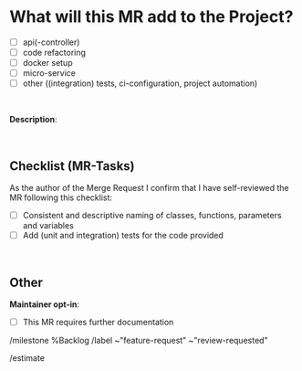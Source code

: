 
# What will this MR add to the Project?

<!--
Shortly describe what change the MR will provide to the project.

Select the category the best fits for you, delete the others.
-->

- [ ] api(-controller)
- [ ] code refactoring
- [ ] docker setup
- [ ] micro-service
- [ ] other ((integration) tests, ci-configuration, project automation)

<br>

**Description**:

<br>

## Checklist (MR-Tasks)

<!--
Mark the tasks that you have finished to make the progress of the MR transparent for everyone.
-->

As the author of the Merge Request I confirm that I have self-reviewed the MR following this checklist:

- [ ] Consistent and descriptive naming of classes, functions, parameters and variables
- [ ] Add (unit and integration) tests for the code provided

<br>

## Other

**Maintainer opt-in**:

- [ ] This MR requires further documentation

<!--
Further information about the merge request.

Here the issue(s) closed by the MR should be referenced
For example:

close #23 re #45
-->

<!-- Please add the following actions as they are needed -->
<!-- In case you don't know the correct milestone just assign backlog -->
/milestone %Backlog
/label ~"feature-request" ~"review-requested"
<!-- Please always ensure to provide an estimate of how long you think
     the work will need from start to merge
-->
/estimate
